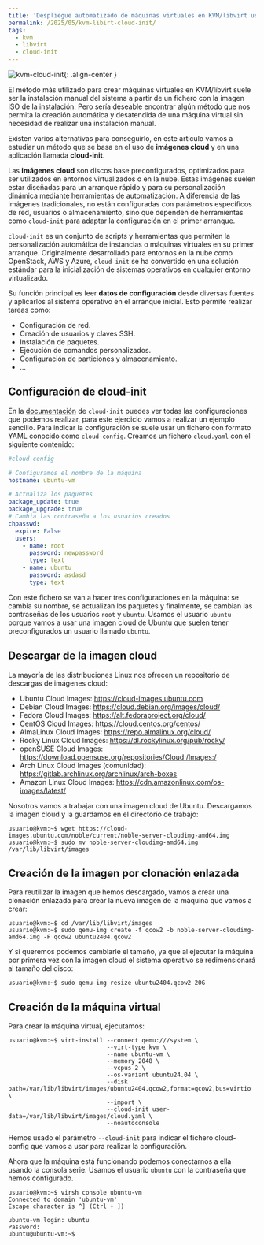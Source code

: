 ```yaml
---
title: 'Despliegue automatizado de máquinas virtuales en KVM/libvirt usando cloud-init'
permalink: /2025/05/kvm-libirt-cloud-init/
tags:
  - kvm
  - libvirt
  - cloud-init
---
```


![kvm-cloud-init](https://www.josedomingo.org/pledin/assets/wp-content/uploads/2025/05/kvm-cloud-init.png){: .align-center }

El método más utilizado para crear máquinas virtuales en KVM/libvirt suele ser la instalación manual del sistema a partir de un fichero con la imagen ISO de la instalación. Pero sería deseable encontrar algún método que nos permita la creación automática y desatendida de una máquina virtual sin necesidad de realizar una instalación manual. 

Existen varios alternativas para conseguirlo, en este artículo vamos a estudiar un método que se basa en el uso de **imágenes cloud** y en una aplicación llamada **cloud-init**.

Las **imágenes cloud** son discos base preconfigurados, optimizados para ser utilizados en entornos virtualizados o en la nube. Estas imágenes suelen estar diseñadas para un arranque rápido y para su personalización dinámica mediante herramientas de automatización. A diferencia de las imágenes tradicionales, no están configuradas con parámetros específicos de red, usuarios o almacenamiento, sino que dependen de herramientas como `cloud-init` para adaptar la configuración en el primer arranque.

`cloud-init` es un conjunto de scripts y herramientas que permiten la personalización automática de instancias o máquinas virtuales en su primer arranque. Originalmente desarrollado para entornos en la nube como OpenStack, AWS y Azure, `cloud-init` se ha convertido en una solución estándar para la inicialización de sistemas operativos en cualquier entorno virtualizado.

Su función principal es leer **datos de configuración** desde diversas fuentes y aplicarlos al sistema operativo en el arranque inicial. Esto permite realizar tareas como:

* Configuración de red.
* Creación de usuarios y claves SSH.
* Instalación de paquetes.
* Ejecución de comandos personalizados.
* Configuración de particiones y almacenamiento.
* ...

<!--more-->

## Configuración de cloud-init

En la [documentación](https://cloudinit.readthedocs.io/en/latest/) de `cloud-init` puedes ver todas las configuraciones que podemos realizar, para este ejercicio vamos a realizar un ejemplo sencillo. Para indicar la configuración se suele usar un fichero con formato YAML conocido como `cloud-config`. Creamos un fichero `cloud.yaml` con el siguiente contenido:

```yaml
#cloud-config

# Configuramos el nombre de la máquina
hostname: ubuntu-vm

# Actualiza los paquetes
package_update: true
package_upgrade: true
# Cambia las contraseña a los usuarios creados
chpasswd:
  expire: False
  users:
    - name: root
      password: newpassword
      type: text
    - name: ubuntu
      password: asdasd
      type: text
```

Con este fichero se van a hacer tres configuraciones en la máquina: se cambia su nombre, se actualizan los paquetes y finalmente, se cambian las contraseñas de los usuarios `root` y `ubuntu`. Usamos el usuario `ubuntu` porque vamos a usar una imagen cloud de Ubuntu que suelen tener preconfigurados un usuario llamado `ubuntu`.

## Descargar de la imagen cloud

La mayoría de las distribuciones Linux nos ofrecen un repositorio de descargas de imágenes cloud:

* Ubuntu Cloud Images: https://cloud-images.ubuntu.com
* Debian Cloud Images: https://cloud.debian.org/images/cloud/
* Fedora Cloud Images: https://alt.fedoraproject.org/cloud/
* CentOS Cloud Images: https://cloud.centos.org/centos/
* AlmaLinux Cloud Images: https://repo.almalinux.org/cloud/
* Rocky Linux Cloud Images: https://dl.rockylinux.org/pub/rocky/
* openSUSE Cloud Images: https://download.opensuse.org/repositories/Cloud:/Images:/
* Arch Linux Cloud Images (comunidad): https://gitlab.archlinux.org/archlinux/arch-boxes
* Amazon Linux Cloud Images: https://cdn.amazonlinux.com/os-images/latest/

Nosotros vamos a trabajar con una imagen cloud de Ubuntu. Descargamos la imagen cloud y la guardamos en el directorio de trabajo:

```
usuario@kvm:~$ wget https://cloud-images.ubuntu.com/noble/current/noble-server-cloudimg-amd64.img
usuario@kvm:~$ sudo mv noble-server-cloudimg-amd64.img /var/lib/libvirt/images
```

## Creación de la imagen por clonación enlazada

Para reutilizar la imagen que hemos descargado, vamos a crear una clonación enlazada para crear la nueva imagen de la máquina que vamos a crear:

```
usuario@kvm:~$ cd /var/lib/libvirt/images
usuario@kvm:~$ sudo qemu-img create -f qcow2 -b noble-server-cloudimg-amd64.img -F qcow2 ubuntu2404.qcow2
```

Y si queremos podemos cambiarle el tamaño, ya que al ejecutar la máquina por primera vez con la imagen cloud el sistema operativo se redimensionará al tamaño del disco:

```
usuario@kvm:~$ sudo qemu-img resize ubuntu2404.qcow2 20G
```

## Creación de la máquina virtual

Para crear la máquina virtual, ejecutamos:

```
usuario@kvm:~$ virt-install --connect qemu:///system \
                            --virt-type kvm \
                            --name ubuntu-vm \
                            --memory 2048 \
                            --vcpus 2 \
                            --os-variant ubuntu24.04 \
                            --disk path=/var/lib/libvirt/images/ubuntu2404.qcow2,format=qcow2,bus=virtio \
                            --import \
                            --cloud-init user-data=/var/lib/libvirt/images/cloud.yaml \
                            --noautoconsole
```
Hemos usado el parámetro `--cloud-init` para indicar el fichero cloud-config que vamos a usar para realizar la configuración.

Ahora que la máquina está funcionando podemos conectarnos a ella usando la consola serie. Usamos el usuario `ubuntu` con la contraseña que hemos configurado.

```
usuario@kvm:~$ virsh console ubuntu-vm 
Connected to domain 'ubuntu-vm'
Escape character is ^] (Ctrl + ])

ubuntu-vm login: ubuntu
Password: 
ubuntu@ubuntu-vm:~$
```



